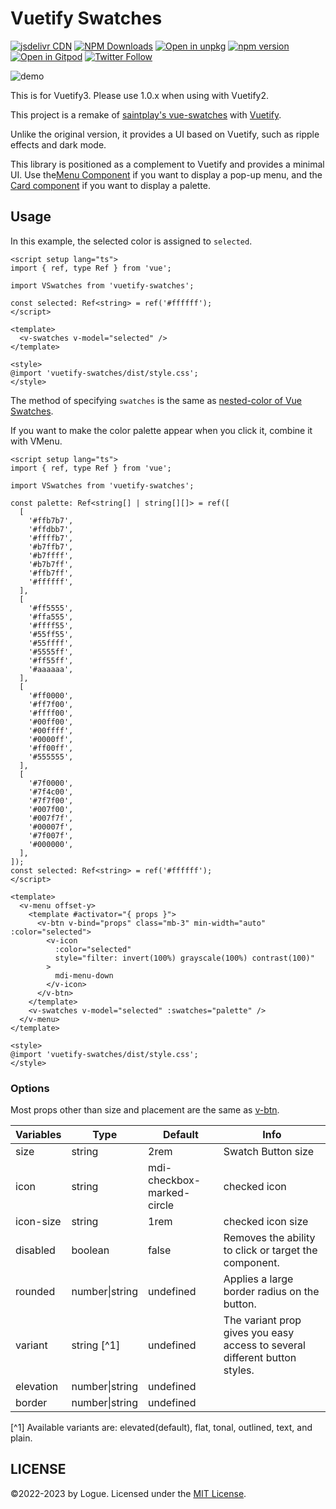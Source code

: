 # Vuetify Swatches

[![jsdelivr CDN](https://data.jsdelivr.com/v1/package/npm/vuetify-swatches/badge)](https://www.jsdelivr.com/package/npm/vuetify-swatches)
[![NPM Downloads](https://img.shields.io/npm/dm/vuetify-swatches.svg?style=flat)](https://www.npmjs.com/package/vuetify-swatches)
[![Open in unpkg](https://img.shields.io/badge/Open%20in-unpkg-blue)](https://uiwjs.github.io/npm-unpkg/#/pkg/vuetify-swatches/file/README.md)
[![npm version](https://img.shields.io/npm/v/vuetify-swatches.svg)](https://www.npmjs.com/package/vuetify-swatches)
[![Open in Gitpod](https://shields.io/badge/Open%20in-Gitpod-green?logo=Gitpod)](https://gitpod.io/#https://github.com/logue/vuetify-swatches)
[![Twitter Follow](https://img.shields.io/twitter/follow/logue256?style=plastic)](https://twitter.com/logue256)

![demo](https://user-images.githubusercontent.com/480173/156681882-d3d5e868-ba9a-4a34-9e75-08272d39da64.gif)

This is for Vuetify3. Please use 1.0.x when using with Vuetify2.

This project is a remake of [saintplay's vue-swatches](https://saintplay.github.io/vue-swatches/) with [Vuetify](https://vuetifyjs.com/).

Unlike the original version, it provides a UI based on Vuetify, such as ripple effects and dark mode.

This library is positioned as a complement to Vuetify and provides a minimal UI. Use the[Menu Component](https://vuetifyjs.com/components/menus/) if you want to display a pop-up menu, and the [Card component](https://vuetifyjs.com/components/cards/) if you want to display a palette.

## Usage

In this example, the selected color is assigned to `selected`.

```vue
<script setup lang="ts">
import { ref, type Ref } from 'vue';

import VSwatches from 'vuetify-swatches';

const selected: Ref<string> = ref('#ffffff');
</script>

<template>
  <v-swatches v-model="selected" />
</template>

<style>
@import 'vuetify-swatches/dist/style.css';
</style>
```

The method of specifying `swatches` is the same as [nested-color of Vue Swatches](https://saintplay.github.io/vue-swatches/examples/#nested-colors).

If you want to make the color palette appear when you click it, combine it with VMenu.

```vue
<script setup lang="ts">
import { ref, type Ref } from 'vue';

import VSwatches from 'vuetify-swatches';

const palette: Ref<string[] | string[][]> = ref([
  [
    '#ffb7b7',
    '#ffdbb7',
    '#ffffb7',
    '#b7ffb7',
    '#b7ffff',
    '#b7b7ff',
    '#ffb7ff',
    '#ffffff',
  ],
  [
    '#ff5555',
    '#ffa555',
    '#ffff55',
    '#55ff55',
    '#55ffff',
    '#5555ff',
    '#ff55ff',
    '#aaaaaa',
  ],
  [
    '#ff0000',
    '#ff7f00',
    '#ffff00',
    '#00ff00',
    '#00ffff',
    '#0000ff',
    '#ff00ff',
    '#555555',
  ],
  [
    '#7f0000',
    '#7f4c00',
    '#7f7f00',
    '#007f00',
    '#007f7f',
    '#00007f',
    '#7f007f',
    '#000000',
  ],
]);
const selected: Ref<string> = ref('#ffffff');
</script>

<template>
  <v-menu offset-y>
    <template #activator="{ props }">
      <v-btn v-bind="props" class="mb-3" min-width="auto" :color="selected">
        <v-icon
          :color="selected"
          style="filter: invert(100%) grayscale(100%) contrast(100)"
        >
          mdi-menu-down
        </v-icon>
      </v-btn>
    </template>
    <v-swatches v-model="selected" :swatches="palette" />
  </v-menu>
</template>

<style>
@import 'vuetify-swatches/dist/style.css';
</style>
```

### Options

Most props other than size and placement are the same as [v-btn](https://next.vuetifyjs.com/en/api/v-btn/).

| Variables | Type           | Default                    | Info                                                                       |
| --------- | -------------- | -------------------------- | -------------------------------------------------------------------------- |
| size      | string         | 2rem                       | Swatch Button size                                                         |
| icon      | string         | mdi-checkbox-marked-circle | checked icon                                                               |
| icon-size | string         | 1rem                       | checked icon size                                                          |
| disabled  | boolean        | false                      | Removes the ability to click or target the component.                      |
| rounded   | number\|string | undefined                  | Applies a large border radius on the button.                               |
| variant   | string [^1]    | undefined                  | The variant prop gives you easy access to several different button styles. |
| elevation | number\|string | undefined                  |
| border    | number\|string | undefined                  |

[^1] Available variants are: elevated(default), flat, tonal, outlined, text, and plain.

## LICENSE

©2022-2023 by Logue. Licensed under the [MIT License](LICENSE).
